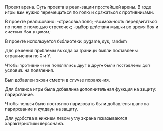 Проект арена.
Суть проекта в реализации простейшей арены. В ходе игры вам нужно перемещаться по полю и сражаться с противниками.

В проекте реализовано:
-отрисовка поля;
-возможность передвигаться по полю с помощью стрелочек;
-выбор действия мышки во время боя и система боя в целом;

В проекте используется библиотеки: pygame, sys, random

Для решения проблемы выхода за границы былли поставлены ограничения по X и Y.

Чтобы противники не появлялись друг в друге были поставлены доп условия. на появления.

Был добавлен экран смерти в случае поражения.

Для баланса игры была добавлина дополнительная функция на защиту: парирование.

Чтобы нельзя было постоянно парировать были добавлены шанс на парирование и кулдаун на защиту.

Для удобства в нижнем левом углу экрана показываются характеристики персонажа.
